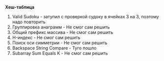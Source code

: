 **Хеш-таблица**
1. Valid Sudoku - затупил с проверкой судоку в ячейках 3 на 3, поэтому надо повторить
2. Группировка анаграмм - Не смог сам решить
3. Общий префикс массива - Не смог сам решить
4. H-индекс - Не смог сам решить
5. Поиск оси симметрии - Не смог сам решить
6. Backspace String Compare - Туго пошло
7. Subarray Sum Equals K - Не смог сам решить